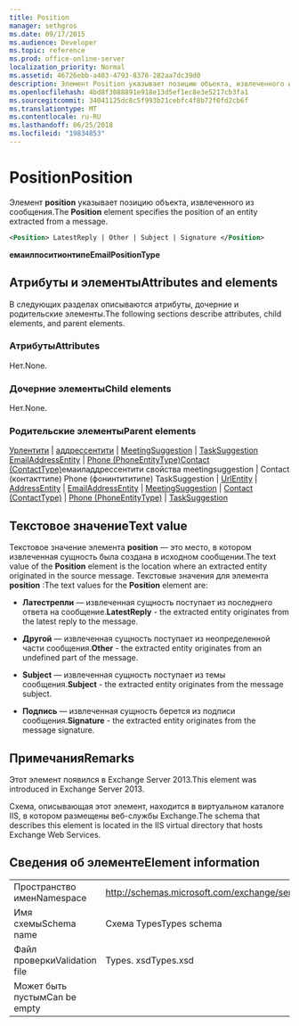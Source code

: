 ```yaml
---
title: Position
manager: sethgros
ms.date: 09/17/2015
ms.audience: Developer
ms.topic: reference
ms.prod: office-online-server
localization_priority: Normal
ms.assetid: 46726ebb-a403-4793-8378-282aa7dc39d0
description: Элемент Position указывает позицию объекта, извлеченного из сообщения.
ms.openlocfilehash: 4bd8f3088891e918e13d5ef1ec8e3e5217cb3fa1
ms.sourcegitcommit: 34041125dc8c5f993b21cebfc4f8b72f0fd2cb6f
ms.translationtype: MT
ms.contentlocale: ru-RU
ms.lasthandoff: 06/25/2018
ms.locfileid: "19834853"
---
```

# <a name="position"></a><span data-ttu-id="22af4-103">Position</span><span class="sxs-lookup"><span data-stu-id="22af4-103">Position</span></span>

<span data-ttu-id="22af4-104">Элемент **position** указывает позицию объекта, извлеченного из сообщения.</span><span class="sxs-lookup"><span data-stu-id="22af4-104">The **Position** element specifies the position of an entity extracted from a message.</span></span> 
  
```XML
<Position> LatestReply | Other | Subject | Signature </Position>
```

 <span data-ttu-id="22af4-105">**емаилпоситионтипе**</span><span class="sxs-lookup"><span data-stu-id="22af4-105">**EmailPositionType**</span></span>
## <a name="attributes-and-elements"></a><span data-ttu-id="22af4-106">Атрибуты и элементы</span><span class="sxs-lookup"><span data-stu-id="22af4-106">Attributes and elements</span></span>

<span data-ttu-id="22af4-107">В следующих разделах описываются атрибуты, дочерние и родительские элементы.</span><span class="sxs-lookup"><span data-stu-id="22af4-107">The following sections describe attributes, child elements, and parent elements.</span></span>
  
### <a name="attributes"></a><span data-ttu-id="22af4-108">Атрибуты</span><span class="sxs-lookup"><span data-stu-id="22af4-108">Attributes</span></span>

<span data-ttu-id="22af4-109">Нет.</span><span class="sxs-lookup"><span data-stu-id="22af4-109">None.</span></span>
  
### <a name="child-elements"></a><span data-ttu-id="22af4-110">Дочерние элементы</span><span class="sxs-lookup"><span data-stu-id="22af4-110">Child elements</span></span>

<span data-ttu-id="22af4-111">Нет.</span><span class="sxs-lookup"><span data-stu-id="22af4-111">None.</span></span>
  
### <a name="parent-elements"></a><span data-ttu-id="22af4-112">Родительские элементы</span><span class="sxs-lookup"><span data-stu-id="22af4-112">Parent elements</span></span>

<span data-ttu-id="22af4-113">[Урлентити](urlentity.md) | [аддрессентити](addressentity.md) | [MeetingSuggestion](meetingsuggestion.md) | [TaskSuggestion](tasksuggestion.md) [EmailAddressEntity](emailaddressentity.md) | [Phone (PhoneEntityType)](phone-phoneentitytype.md)[Contact (ContactType)](contact-contacttype.md)емаиладдрессентити свойства meetingsuggestion | Contact (контакттипе) Phone (фонинтититипе) TaskSuggestion | </span><span class="sxs-lookup"><span data-stu-id="22af4-113">[UrlEntity](urlentity.md) | [AddressEntity](addressentity.md) | [EmailAddressEntity](emailaddressentity.md) | [MeetingSuggestion](meetingsuggestion.md) | [Contact (ContactType)](contact-contacttype.md) | [Phone (PhoneEntityType)](phone-phoneentitytype.md) | [TaskSuggestion](tasksuggestion.md)</span></span>
  
## <a name="text-value"></a><span data-ttu-id="22af4-114">Текстовое значение</span><span class="sxs-lookup"><span data-stu-id="22af4-114">Text value</span></span>

<span data-ttu-id="22af4-115">Текстовое значение элемента **position** — это место, в котором извлеченная сущность была создана в исходном сообщении.</span><span class="sxs-lookup"><span data-stu-id="22af4-115">The text value of the **Position** element is the location where an extracted entity originated in the source message.</span></span> <span data-ttu-id="22af4-116">Текстовые значения для элемента **position** :</span><span class="sxs-lookup"><span data-stu-id="22af4-116">The text values for the **Position** element are:</span></span> 
  
- <span data-ttu-id="22af4-117">**Латестрепли** — извлеченная сущность поступает из последнего ответа на сообщение.</span><span class="sxs-lookup"><span data-stu-id="22af4-117">**LatestReply** - the extracted entity originates from the latest reply to the message.</span></span> 
    
- <span data-ttu-id="22af4-118">**Другой** — извлеченная сущность поступает из неопределенной части сообщения.</span><span class="sxs-lookup"><span data-stu-id="22af4-118">**Other** - the extracted entity originates from an undefined part of the message.</span></span> 
    
- <span data-ttu-id="22af4-119">**Subject** — извлеченная сущность поступает из темы сообщения.</span><span class="sxs-lookup"><span data-stu-id="22af4-119">**Subject** - the extracted entity originates from the message subject.</span></span> 
    
- <span data-ttu-id="22af4-120">**Подпись** — извлеченная сущность берется из подписи сообщения.</span><span class="sxs-lookup"><span data-stu-id="22af4-120">**Signature** - the extracted entity originates from the message signature.</span></span> 
    
## <a name="remarks"></a><span data-ttu-id="22af4-121">Примечания</span><span class="sxs-lookup"><span data-stu-id="22af4-121">Remarks</span></span>

<span data-ttu-id="22af4-122">Этот элемент появился в Exchange Server 2013.</span><span class="sxs-lookup"><span data-stu-id="22af4-122">This element was introduced in Exchange Server 2013.</span></span>
  
<span data-ttu-id="22af4-123">Схема, описывающая этот элемент, находится в виртуальном каталоге IIS, в котором размещены веб-службы Exchange.</span><span class="sxs-lookup"><span data-stu-id="22af4-123">The schema that describes this element is located in the IIS virtual directory that hosts Exchange Web Services.</span></span>
  
## <a name="element-information"></a><span data-ttu-id="22af4-124">Сведения об элементе</span><span class="sxs-lookup"><span data-stu-id="22af4-124">Element information</span></span>

|||
|:-----|:-----|
|<span data-ttu-id="22af4-125">Пространство имен</span><span class="sxs-lookup"><span data-stu-id="22af4-125">Namespace</span></span>  <br/> |http://schemas.microsoft.com/exchange/services/2006/types  <br/> |
|<span data-ttu-id="22af4-126">Имя схемы</span><span class="sxs-lookup"><span data-stu-id="22af4-126">Schema name</span></span>  <br/> |<span data-ttu-id="22af4-127">Схема Types</span><span class="sxs-lookup"><span data-stu-id="22af4-127">Types schema</span></span>  <br/> |
|<span data-ttu-id="22af4-128">Файл проверки</span><span class="sxs-lookup"><span data-stu-id="22af4-128">Validation file</span></span>  <br/> |<span data-ttu-id="22af4-129">Types. xsd</span><span class="sxs-lookup"><span data-stu-id="22af4-129">Types.xsd</span></span>  <br/> |
|<span data-ttu-id="22af4-130">Может быть пустым</span><span class="sxs-lookup"><span data-stu-id="22af4-130">Can be empty</span></span>  <br/> ||
   

